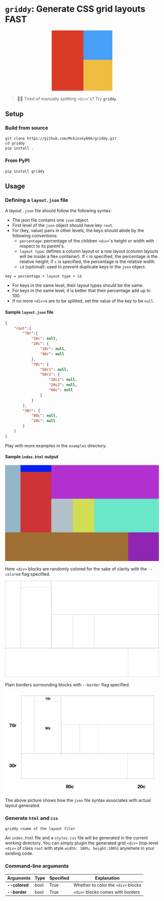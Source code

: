 # `griddy`: Generate CSS grid layouts FAST
<p align=center>
<img src="./assets/logo.png" width="200">
</p>

> 📐📏 Tired of manually splitting `<div>`'s? Try **`griddy`**.
## Setup 
### Build from source
```
git clone https://github.com/Mckinsey666/griddy.git
cd griddy
pip install .
```
### From **PyPI**
```
pip install griddy
```

## Usage
### Defining a `layout.json` file
A layout `.json` file should follow the following syntax:
- The json file contains one `json` object.
- First level of the `json` object should have key `root`.
- For (key, value) pairs in other levels, the keys should abide by the following conventions:
    - `percentage`: percentage of the children `<div>`'s height or width with respect to its parent's.
    - `layout type`: defines a column layout or a row layout (column layouts will be inside a flex container). If `r` is specified, the percentage is the relative height; if `c` is specified, the percentage is the relative width.
    - `id` (optional): used to prevent duplicate keys in the `json` object.

```
key = percentage + layout type + id
```

- For keys in the same level, their layout types should be the same.
- For keys in the same level, it is better that their percentage add up to 100.
- If no more `<div>`s are to be splitted, set the value of the key to be `null`.

#### Sample `layout.json` file
```json
{
    "root":{
        "70r":{
            "10c": null,
            "20c": {
                "10r": null,
                "90r": null
            },
            "70c": {
                "50r1": null,
                "50r2": {
                    "20c1": null,
                    "20c2": null,
                    "60c": null
                }
            }
        },
        "30r": {
            "80c": null,
            "20c": null
        }
    }
}
```
Play with more examples in the `examples` directory.

#### Sample `index.html` output

<p align=center>
<img src="./assets/sample-color.png" width="600">
</p>

Here `<div>` blocks are randomly colored for the sake of clarity with the `--colored` flag specified.

<p align=center>
<img src="./assets/sample-no-color.png" width="600">
</p>

Plain borders surrounding blocks with `--border` flag specified.

<p align=center>
<img src="./assets/explanation.png" width="600">
</p>

The above picture shows how the `json` file syntax associates with actual layout generated.

### Generate `html` and `css`
```
griddy <name of the layout file>
```
An `index.html` file and a `styles.css` file will be generated in the current working directory. You can simply plugin the generated grid `<div>` (top-level `<div>` of class `root` with style `width: 100%; height:100%`) anywhere in your existing code.

### Command-line arguments
|Arguments|Type|Specified|Explanation|
|---|---|---|---|
|**--colored**|bool|True|Whether to color the `<div>` blocks|
|**--border**|bool|True|`<div>` blocks comes with borders|
